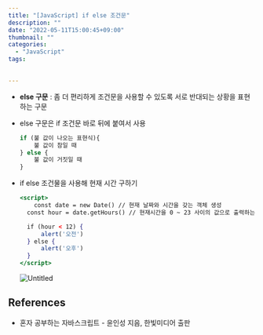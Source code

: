 ```yaml
---
title: "[JavaScript] if else 조건문"
description: ""
date: "2022-05-11T15:00:45+09:00"
thumbnail: ""
categories:
  - "JavaScript"
tags:
 

---
```

<!--more-->

- **else 구문** : 좀 더 편리하게 조건문을 사용할 수 있도록 서로 반대되는 상황을 표현하는 구문
- else 구문은 if 조건문 바로 뒤에 붙여서 사용
    
    ```jsx
    if (불 값이 나오는 표현식){
    	불 값이 참일 때
    } else {
    	불 값이 거짓일 때
    }
    ```
    
- if else 조건물을 사용해 현재 시간 구하기
    
    ```jsx
    <script>
    	const date = new Date() // 현재 날짜와 시간을 갖는 객체 생성
      const hour = date.getHours() // 현재시간을 0 ~ 23 사이의 값으로 출력하는 메소드
    
      if (hour < 12) {
    	  alert('오전')
      } else {
    	  alert('오후')
      }
    </script>
    ```
    
    ![Untitled](/images/lang_javascript/study/JavaScript_if_else_조건문/Untitled.png)
    

## References

- 혼자 공부하는 자바스크립트 - 윤인성 지음, 한빛미디어 출판